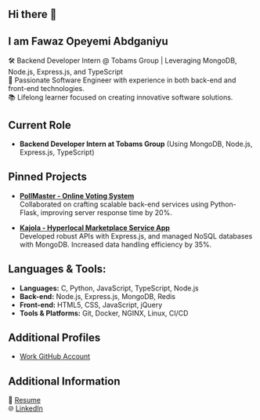 ## Hi there 👋 
## I am Fawaz Opeyemi Abdganiyu

🛠️ Backend Developer Intern @ Tobams Group | Leveraging MongoDB, Node.js, Express.js, and TypeScript  
🌟 Passionate Software Engineer with experience in both back-end and front-end technologies.  
📚 Lifelong learner focused on creating innovative software solutions.  

## Current Role
- **Backend Developer Intern at Tobams Group**
  (Using MongoDB, Node.js, Express.js, TypeScript)

## Pinned Projects
- **[PollMaster - Online Voting System](https://github.com/Fawazabdganiyu/Online-Voting-App)**  
  Collaborated on crafting scalable back-end services using Python-Flask, improving server response time by 20%.

- **[Kajola - Hyperlocal Marketplace Service App](https://github.com/fawazabdganiyu/Kajola)**  
  Developed robust APIs with Express.js, and managed NoSQL databases with MongoDB. Increased data handling efficiency by 35%.

## Languages & Tools:
- **Languages:** C, Python, JavaScript, TypeScript, Node.js
- **Back-end:** Node.js, Express.js, MongoDB, Redis
- **Front-end:** HTML5, CSS, JavaScript, jQuery
- **Tools & Platforms:** Git, Docker, NGINX, Linux, CI/CD

## Additional Profiles
- [Work GitHub Account](https://github.com/Fawaz-codes)

## Additional Information
📄 [Resume](https://drive.google.com/file/d/18hBzd3WG8sKZNGcTYVeBbanpS-lmLCFm/view?usp=drive_link)  
🌐 [LinkedIn](https://www.linkedin.com/in/fawazabdganiyu/)


<!--
**Fawazabdganiyu/Fawazabdganiyu** is a ✨ _special_ ✨ repository because its `README.md` (this file) appears on your GitHub profile.

Here are some ideas to get you started:

- 🔭 I’m currently working on ...
- 🌱 I’m currently learning ...
- 👯 I’m looking to collaborate on ...
- 🤔 I’m looking for help with ...
- 💬 Ask me about ...
- 📫 How to reach me: ...
- 😄 Pronouns: ...
- ⚡ Fun fact: ...
-->
